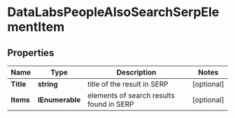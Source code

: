 # DataLabsPeopleAlsoSearchSerpElementItem


## Properties

| Name | Type | Description | Notes |
|------------ | ------------- | ------------- | -------------|
**Title** | **string** | title of the result in SERP |[optional]|
**Items** | **IEnumerable<string>** | elements of search results found in SERP |[optional]|